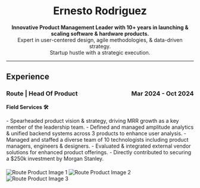 <!DOCTYPE html>
<html>
<head>
  <title>Ernesto Rodriguez - Portfolio</title>
  <style>
    .grid-container {
      display: grid;
      grid-template-columns: repeat(auto-fit, minmax(300px, 1fr));
      gap: 20px;
    }

    .grid-item img {
      max-width: 100%;
      height: auto;
    }
  </style>
</head>
<body>

<div align="center">

<h1>Ernesto Rodriguez</h1> 

<p>
  <strong>Innovative Product Management Leader with 10+ years in launching & scaling software & hardware products.</strong><br> 
  Expert in user-centered design, agile methodologies, & data-driven strategy.<br> 
  Startup hustle with a strategic execution.
</p>

</div>

<hr> 

<h2>Experience</h2>

### Route | Head Of Product <span style="float: right;">Mar 2024 - Oct 2024</span><br>
**Field Services 🛠️**

<div class="grid-container">
  <div class="grid-item">
    - Spearheaded product vision & strategy, driving MRR growth as a key member of the leadership team.
    - Defined and managed amplitude analytics & unified backend systems across 3 products to enhance user analysis.
    - Managed and staffed a diverse team of 10 technologists including product managers, engineers & designers.
    - Evaluated & integrated external vendor solutions for enhanced product offerings.
    - Directly contributed to securing a $250k investment by Morgan Stanley.
  </div>
  <div class="grid-item">
    <img src="<URL-to-Route-product-image-1>" alt="Route Product Image 1">
    <img src="<URL-to-Route-product-image-2>" alt="Route Product Image 2">
    <img src="<URL-to-Route-product-image-3>" alt="Route Product Image 3"> 
  </div>
</div>

</body>
</html>
